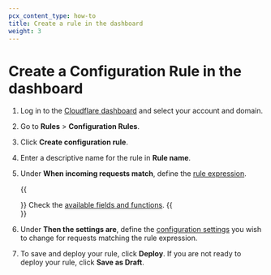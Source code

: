 ```yaml
---
pcx_content_type: how-to
title: Create a rule in the dashboard
weight: 3
---
```


# Create a Configuration Rule in the dashboard

1. Log in to the [Cloudflare dashboard](https://dash.cloudflare.com) and select your account and domain.
2. Go to **Rules** > **Configuration Rules**.
3. Click **Create configuration rule**.
4. Enter a descriptive name for the rule in **Rule name**.
5.  Under **When incoming requests match**, define the [rule expression](/firewall/cf-dashboard/edit-expressions/).

    {{<Aside type="note">}}
Check the [available fields and functions](/rules/transform/request-header-modification/reference/fields-functions/).
    {{</Aside>}}

6. Under **Then the settings are**, define the [configuration settings](/rules/configuration-rules/settings/) you wish to change for requests matching the rule expression.
7.  To save and deploy your rule, click **Deploy**. If you are not ready to deploy your rule, click **Save as Draft**.
